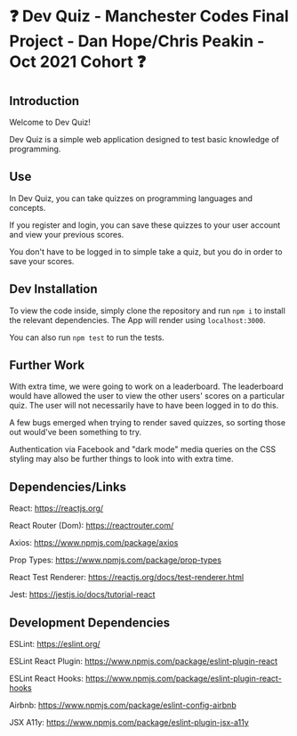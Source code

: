 # :question: Dev Quiz -  Manchester Codes Final Project - Dan Hope/Chris Peakin - Oct 2021 Cohort :question:

## Introduction

Welcome to Dev Quiz! 

Dev Quiz is a simple web application designed to test basic knowledge of programming.

## Use

In Dev Quiz, you can take quizzes on programming languages and concepts.

If you register and login, you can save these quizzes to your user account and view your previous scores.

You don't have to be logged in to simple take a quiz, but you do in order to save your scores.

## Dev Installation

To view the code inside, simply clone the repository and run `npm i` to install the relevant dependencies. The App will render using `localhost:3000`.

You can also run `npm test` to run the tests.

## Further Work

With extra time, we were going to work on a leaderboard. The leaderboard would have allowed the user to view the other users' scores on a particular quiz. The user will not necessarily have to have been logged in to do this.

A few bugs emerged when trying to render saved quizzes, so sorting those out would've been something to try.

Authentication via Facebook and "dark mode" media queries on the CSS styling may also be further things to look into with extra time.

## Dependencies/Links

React: https://reactjs.org/

React Router (Dom): https://reactrouter.com/

Axios: https://www.npmjs.com/package/axios

Prop Types: https://www.npmjs.com/package/prop-types

React Test Renderer: https://reactjs.org/docs/test-renderer.html

Jest: https://jestjs.io/docs/tutorial-react

## Development Dependencies

ESLint: https://eslint.org/

ESLint React Plugin: https://www.npmjs.com/package/eslint-plugin-react

ESLint React Hooks: https://www.npmjs.com/package/eslint-plugin-react-hooks

Airbnb: https://www.npmjs.com/package/eslint-config-airbnb

JSX A11y: https://www.npmjs.com/package/eslint-plugin-jsx-a11y